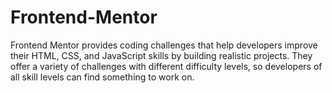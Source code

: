 # Frontend-Mentor
Frontend Mentor provides coding challenges that help developers improve their HTML, CSS, and JavaScript skills by building realistic projects. They offer a variety of challenges with different difficulty levels, so developers of all skill levels can find something to work on.
